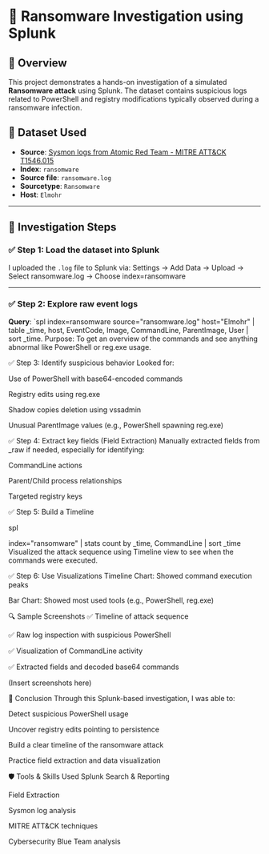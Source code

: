 # 🔐 Ransomware Investigation using Splunk

## 📌 Overview
This project demonstrates a hands-on investigation of a simulated **Ransomware attack** using Splunk. The dataset contains suspicious logs related to PowerShell and registry modifications typically observed during a ransomware infection.

## 📂 Dataset Used
- **Source**: [Sysmon logs from Atomic Red Team - MITRE ATT&CK T1546.015](https://media.githubusercontent.com/media/splunk/attack_data/master/datasets/attack_techniques/T1546.015/atomic_red_team/windows-sysmon.log)
- **Index**: `ransomware`
- **Source file**: `ransomware.log`
- **Sourcetype**: `Ransomware`
- **Host**: `Elmohr`

---

## 🧪 Investigation Steps

### ✅ Step 1: Load the dataset into Splunk
I uploaded the `.log` file to Splunk via:
Settings → Add Data → Upload → Select ransomware.log → Choose index=ransomware


---

### ✅ Step 2: Explore raw event logs
**Query**:
`spl
index=ransomware source="ransomware.log" host="Elmohr"
| table _time, host, EventCode, Image, CommandLine, ParentImage, User
| sort _time. 
Purpose: To get an overview of the commands and see anything abnormal like PowerShell or reg.exe usage.


✅ Step 3: Identify suspicious behavior
Looked for:

Use of PowerShell with base64-encoded commands

Registry edits using reg.exe

Shadow copies deletion using vssadmin

Unusual ParentImage values (e.g., PowerShell spawning reg.exe)

✅ Step 4: Extract key fields (Field Extraction)
Manually extracted fields from _raw if needed, especially for identifying:

CommandLine actions

Parent/Child process relationships

Targeted registry keys

✅ Step 5: Build a Timeline

spl

index="ransomware"
| stats count by _time, CommandLine
| sort _time
Visualized the attack sequence using Timeline view to see when the commands were executed.


✅ Step 6: Use Visualizations
Timeline Chart: Showed command execution peaks

Bar Chart: Showed most used tools (e.g., PowerShell, reg.exe)


🔍 Sample Screenshots
✅ Timeline of attack sequence

✅ Raw log inspection with suspicious PowerShell

✅ Visualization of CommandLine activity

✅ Extracted fields and decoded base64 commands

(Insert screenshots here)

🧾 Conclusion
Through this Splunk-based investigation, I was able to:

Detect suspicious PowerShell usage

Uncover registry edits pointing to persistence

Build a clear timeline of the ransomware attack

Practice field extraction and data visualization

🛡️ Tools & Skills Used
Splunk Search & Reporting

Field Extraction

Sysmon log analysis

MITRE ATT&CK techniques

Cybersecurity Blue Team analysis




